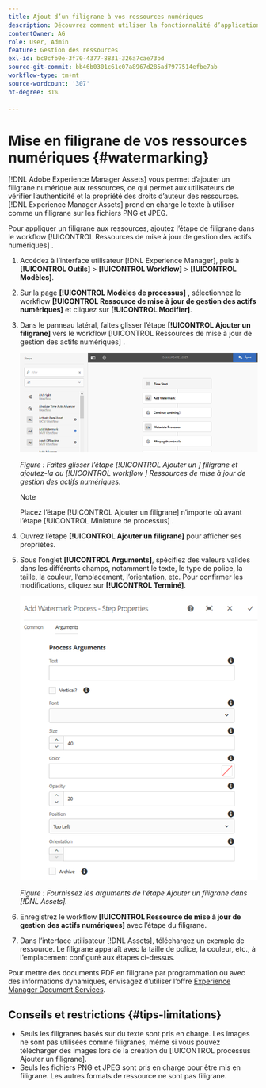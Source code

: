 ```yaml
---
title: Ajout d’un filigrane à vos ressources numériques
description: Découvrez comment utiliser la fonctionnalité d’application d’un filigrane pour ajouter un filigrane numérique aux ressources.
contentOwner: AG
role: User, Admin
feature: Gestion des ressources
exl-id: bc0cfb0e-3f70-4377-8831-326a7cae73bd
source-git-commit: bb46b0301c61c07a8967d285ad7977514efbe7ab
workflow-type: tm+mt
source-wordcount: '307'
ht-degree: 31%

---
```


# Mise en filigrane de vos ressources numériques {#watermarking}

[!DNL Adobe Experience Manager Assets] vous permet d’ajouter un filigrane numérique aux ressources, ce qui permet aux utilisateurs de vérifier l’authenticité et la propriété des droits d’auteur des ressources. [!DNL Experience Manager Assets] prend en charge le texte à utiliser comme un filigrane sur les fichiers PNG et JPEG.

Pour appliquer un filigrane aux ressources, ajoutez l’étape de filigrane dans le workflow [!UICONTROL Ressources de mise à jour de gestion des actifs numériques] .

1. Accédez à l’interface utilisateur [!DNL Experience Manager], puis à **[!UICONTROL Outils]** > **[!UICONTROL Workflow]** > **[!UICONTROL Modèles]**.
1. Sur la page **[!UICONTROL Modèles de processus]** , sélectionnez le workflow **[!UICONTROL Ressource de mise à jour de gestion des actifs numériques]** et cliquez sur **[!UICONTROL Modifier]**.

1. Dans le panneau latéral, faites glisser l’étape **[!UICONTROL Ajouter un filigrane]** vers le workflow [!UICONTROL Ressources de mise à jour de gestion des actifs numériques] .

   ![Faites glisser l’étape  [!UICONTROL Ajouter un ] filigrane et ajoutez-la au  [!UICONTROL workflow ] Ressources de mise à jour de gestion des actifs numériques](assets/add_watermark_step_aem_assets.png)

   *Figure : Faites glisser l’étape  [!UICONTROL Ajouter un ] filigrane et ajoutez-la au  [!UICONTROL workflow ] Ressources de mise à jour de gestion des actifs numériques.*

   >[!NOTE]
   >
   >Placez l’étape [!UICONTROL Ajouter un filigrane] n’importe où avant l’étape [!UICONTROL Miniature de processus] .

1. Ouvrez l’étape **[!UICONTROL Ajouter un filigrane]** pour afficher ses propriétés.
1. Sous l’onglet **[!UICONTROL Arguments]**, spécifiez des valeurs valides dans les différents champs, notamment le texte, le type de police, la taille, la couleur, l’emplacement, l’orientation, etc. Pour confirmer les modifications, cliquez sur **[!UICONTROL Terminé]**.

   ![Indiquer les arguments dans l’étape Ajouter un filigrane dans [!DNL Assets]](assets/arguments_add_watermark_aem_assets.png)

   *Figure : Fournissez les arguments de l’étape Ajouter un filigrane dans  [!DNL Assets].*

1. Enregistrez le workflow **[!UICONTROL Ressource de mise à jour de gestion des actifs numériques]** avec l’étape du filigrane.
1. Dans l’interface utilisateur [!DNL Assets], téléchargez un exemple de ressource. Le filigrane apparaît avec la taille de police, la couleur, etc., à l’emplacement configuré aux étapes ci-dessus.

Pour mettre des documents PDF en filigrane par programmation ou avec des informations dynamiques, envisagez d’utiliser l’offre [Experience Manager Document Services](/help/forms/using/overview-aem-document-services.md).

## Conseils et restrictions {#tips-limitations}

* Seuls les filigranes basés sur du texte sont pris en charge. Les images ne sont pas utilisées comme filigranes, même si vous pouvez télécharger des images lors de la création du [!UICONTROL processus Ajouter un filigrane].
* Seuls les fichiers PNG et JPEG sont pris en charge pour être mis en filigrane. Les autres formats de ressource ne sont pas filigrane.
